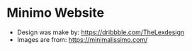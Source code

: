 # Minimo Website

- Design was make by: https://dribbble.com/TheLexdesign
- Images are from: https://minimalissimo.com/
